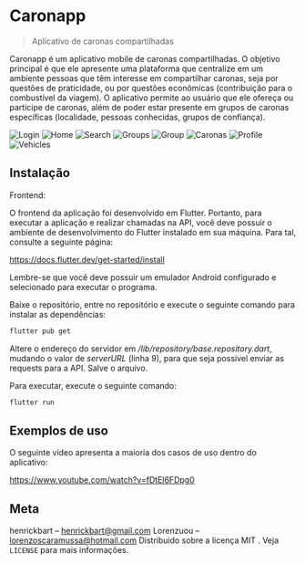 # Caronapp
> Aplicativo de caronas compartilhadas

Caronapp é um aplicativo mobile de caronas compartilhadas. O objetivo principal é que ele apresente uma plataforma que centralize em um ambiente pessoas que têm interesse em compartilhar caronas, seja por questões de praticidade, ou por questões econômicas (contribuição para o combustível da viagem). O aplicativo permite ao usuário que ele ofereça ou participe de caronas, além de poder estar presente em grupos de caronas específicas (localidade, pessoas conhecidas, grupos de confiança). 

![Login](https://github.com/henrickbart/caronapp-flutter/blob/main/docs/images/login.png?raw=true)
![Home](https://github.com/henrickbart/caronapp-flutter/blob/main/docs/images/home.png?raw=true)
![Search](https://github.com/henrickbart/caronapp-flutter/blob/main/docs/images/search.png?raw=true)
![Groups](https://github.com/henrickbart/caronapp-flutter/blob/main/docs/images/groups.png?raw=true)
![Group](https://github.com/henrickbart/caronapp-flutter/blob/main/docs/images/group.png?raw=true)
![Caronas](https://github.com/henrickbart/caronapp-flutter/blob/main/docs/images/caronas.png?raw=true)
![Profile](https://github.com/henrickbart/caronapp-flutter/blob/main/docs/images/profile.png?raw=true)
![Vehicles](https://github.com/henrickbart/caronapp-flutter/blob/main/docs/images/vehicles.png?raw=true)

## Instalação

Frontend:

O frontend da aplicação foi desenvolvido em Flutter. Portanto, para executar a aplicação e realizar chamadas na API, você deve possuir o ambiente de desenvolvimento do Flutter instalado em sua máquina. Para tal, consulte a seguinte página:

https://docs.flutter.dev/get-started/install

Lembre-se que você deve possuir um emulador Android configurado e selecionado para executar o programa.

Baixe o repositório, entre no repositório e execute o seguinte comando para instalar as dependências:

```sh
flutter pub get
```

Altere o endereço do servidor em */lib/repository/base.repository.dart*, mudando o valor de *serverURL* (linha 9), para que seja possível enviar as requests para a API. Salve o arquivo.

Para executar, execute o seguinte comando:

```sh
flutter run
```

## Exemplos de uso

O seguinte vídeo apresenta a maioria dos casos de uso dentro do aplicativo: 

https://www.youtube.com/watch?v=fDtEl6FDpg0


## Meta

henrickbart – henrickbart@gmail.com
Lorenzuou –  lorenzoscaramussa@hotmail.com
Distribuido sobre a licença MIT . Veja ``LICENSE`` para mais informações.

